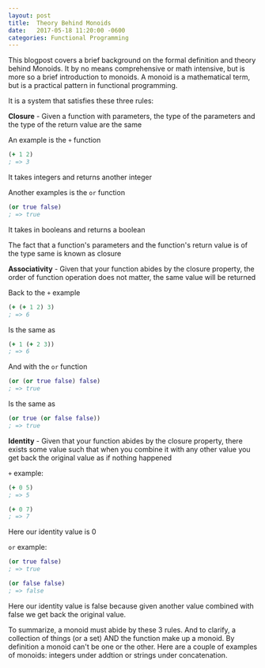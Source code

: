 ```yaml
--- 
layout: post
title:  Theory Behind Monoids
date:   2017-05-18 11:20:00 -0600
categories: Functional Programming
---
```


<!--
Monoid is a system that statisfies these three rules
* Monoids must satisfy these rules 
  - closure
  - associativity
  - identity

a collection of things (or a set) AND the function compose a Monoid, cannot be one or ther other. Ex: integers under addtion or strings under concatenation
-->

This blogpost covers a brief background on the formal definition and theory behind Monoids. It by no means comprehensive or math intensive, but is more so a brief introduction to monoids. A monoid is a mathematical term, but is a practical pattern in functional programming. 

It is a system that satisfies these three rules:

**Closure** - Given a function with parameters, the type of the parameters and the type of the return value are the same 

An example is the `+` function
```clojure
(+ 1 2)
; => 3
```
It takes integers and returns another integer

Another examples is the `or` function
```clojure
(or true false)
; => true
```
It takes in booleans and returns a boolean

The fact that a function's parameters and the function's return value is of the type same is known as closure

**Associativity** - Given that your function abides by the closure property, the order of function operation does not matter, the same value will be returned

Back to the `+` example
```clojure
(+ (+ 1 2) 3)
; => 6
```
Is the same as
```clojure
(+ 1 (+ 2 3))
; => 6
```

And with the `or` function 
```clojure
(or (or true false) false)
; => true
```
Is the same as
```clojure
(or true (or false false))
; => true
```

**Identity** - Given that your function abides by the closure property, there exists some value such that when you combine it with any other value you get back the original value as if nothing happened

`+`  example:

```clojure
(+ 0 5)
; => 5

(+ 0 7)
; => 7
```

Here our identity value is 0

`or`  example:
```clojure
(or true false)
; => true

(or false false)
; => false
```
Here our identity value is false because given another value combined with false we get back the original value. 


To summarize, a monoid must abide by these 3 rules. And to clarify, a collection of things (or a set) AND the function make up a monoid. By definition a monoid can't be one or the other. Here are a couple of examples of monoids: integers under addtion or strings under concatenation.

